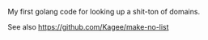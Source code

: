 My first golang code for looking up a shit-ton of domains.

See also https://github.com/Kagee/make-no-list
